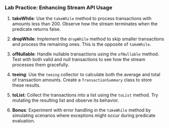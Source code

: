 ### Lab Practice: Enhancing Stream API Usage

1. **takeWhile**: Use the `takeWhile` method to process transactions with amounts less than 200. Observe how the stream terminates when the predicate returns false.

2. **dropWhile**: Implement the `dropWhile` method to skip smaller transactions and process the remaining ones. This is the opposite of `takeWhile`.

3. **ofNullable**: Handle nullable transactions using the `ofNullable` method. Test with both valid and null transactions to see how the stream processes them gracefully.

4. **teeing**: Use the `teeing` collector to calculate both the average and total of transaction amounts. Create a `TransactionSummary` class to store these results.

5. **toList**: Collect the transactions into a list using the `toList` method. Try mutating the resulting list and observe its behavior.

6. **Bonus**: Experiment with error handling in the `takeWhile` method by simulating scenarios where exceptions might occur during predicate evaluation.

